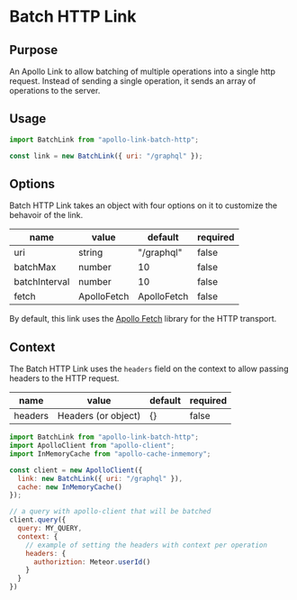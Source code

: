 # Batch HTTP Link

## Purpose
An Apollo Link to allow batching of multiple operations into a single http request. Instead of sending a single operation, it sends an array of operations to the server.

## Usage
```js
import BatchLink from "apollo-link-batch-http";

const link = new BatchLink({ uri: "/graphql" });
```

## Options
Batch HTTP Link takes an object with four options on it to customize the behavoir of the link.

|name|value|default|required|
|---|---|---|---|
|uri|string|"/graphql"|false|
|batchMax|number|10|false|
|batchInterval|number|10|false|
|fetch|ApolloFetch|ApolloFetch|false|

By default, this link uses the [Apollo Fetch](https://github.com/apollographql/apollo-fetch) library for the HTTP transport.

## Context
The Batch HTTP Link uses the `headers` field on the context to allow passing headers to the HTTP request.

|name|value|default|required|
|---|---|---|---|
|headers|Headers (or object)|{}|false|

```js
import BatchLink from "apollo-link-batch-http";
import ApolloClient from "apollo-client";
import InMemoryCache from "apollo-cache-inmemory";

const client = new ApolloClient({
  link: new BatchLink({ uri: "/graphql" }),
  cache: new InMemoryCache()
});

// a query with apollo-client that will be batched
client.query({
  query: MY_QUERY,
  context: {
    // example of setting the headers with context per operation
    headers: {
      authoriztion: Meteor.userId()
    }
  }
})
```
